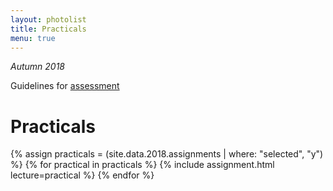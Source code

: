 ```yaml
---
layout: photolist
title: Practicals
menu: true
---
```

*Autumn 2018*

Guidelines for [assessment](assessment)

# Practicals


{% assign practicals = (site.data.2018.assignments | where: "selected", "y") %}
{% for practical in practicals %}
{% include assignment.html lecture=practical %}
{% endfor %}

